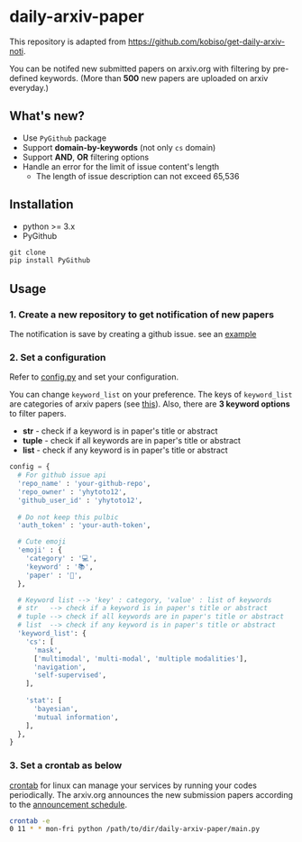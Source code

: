 # daily-arxiv-paper
This repository is adapted from https://github.com/kobiso/get-daily-arxiv-noti.

You can be notifed new submitted papers on arxiv.org with filtering by pre-defined keywords. (More than **500** new papers are uploaded on arxiv everyday.)

## What's new?
- Use `PyGithub` package
- Support **domain-by-keywords** (not only `cs` domain)
- Support **AND**, **OR** filtering options
- Handle an error for the limit of issue content's length
  - The length of issue description can not exceed 65,536

## Installation
- python >= 3.x
- PyGithub

```python
git clone 
pip install PyGithub
```

## Usage
### 1. Create a new repository to get notification of new papers
The notification is save by creating a github issue. see an [example](https://github.com/yhytoto12/new-arxiv-papers/issues/1)  

### 2. Set a configuration
Refer to [config.py](https://github.com/yhytoto12/new-arxiv-papers/blob/main/config.py) and set your configuration. 

You can change `keyword_list` on your preference. The keys of `keyword_list` are categories of arxiv papers (see [this](https://arxiv.org/)). Also, there are **3 keyword options** to filter papers.
- **str** - check if a keyword is in paper's title or abstract
- **tuple** - check if all keywords are in paper's title or abstract
- **list** - check if any keyword is in paper's title or abstract  

```python
config = {
  # For github issue api
  'repo_name' : 'your-github-repo',
  'repo_owner' : 'yhytoto12',
  'github_user_id' : 'yhytoto12',
  
  # Do not keep this pulbic
  'auth_token' : 'your-auth-token',

  # Cute emoji
  'emoji' : {
    'category' : '💻',
    'keyword' : '📚',
    'paper' : '📃',
  },

  # Keyword list --> 'key' : category, 'value' : list of keywords
  # str   --> check if a keyword is in paper's title or abstract
  # tuple --> check if all keywords are in paper's title or abstract
  # list  --> check if any keyword is in paper's title or abstract
  'keyword_list': {
    'cs': [
      'mask',
      ['multimodal', 'multi-modal', 'multiple modalities'],
      'navigation',
      'self-supervised',
    ],
    
    'stat': [
      'bayesian',
      'mutual information',
    ],
  },
}
```

### 3. Set a crontab as below
[crontab](https://crontab.guru/) for linux can manage your services by running your codes periodically. The arxiv.org announces the new submission papers according to the [announcement schedule](https://arxiv.org/help/availability).
```bash
crontab -e
0 11 * * mon-fri python /path/to/dir/daily-arxiv-paper/main.py
```


 
